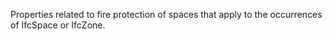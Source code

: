 ﻿Properties related to fire protection of spaces that apply to the occurrences of IfcSpace or IfcZone.
